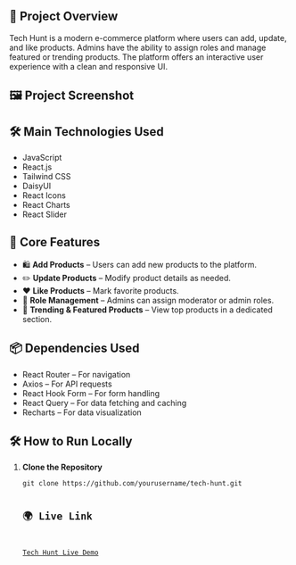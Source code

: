 <h2>📌 Project Overview</h2>
<p>Tech Hunt is a modern e-commerce platform where users can add, update, and like products. Admins have the ability to assign roles and manage featured or trending products. The platform offers an interactive user experience with a clean and responsive UI.</p>

<h2>🖼️ Project Screenshot</h2>
<p><em></em></p>

<h2>🛠️ Main Technologies Used</h2>
<ul>
    <li>JavaScript</li>
    <li>React.js</li>
    <li>Tailwind CSS</li>
    <li>DaisyUI</li>
    <li>React Icons</li>
    <li>React Charts</li>
    <li>React Slider</li>
</ul>

<h2>🚀 Core Features</h2>
<ul>
    <li>🛍️ <strong>Add Products</strong> – Users can add new products to the platform.</li>
    <li>✏️ <strong>Update Products</strong> – Modify product details as needed.</li>
    <li>❤️ <strong>Like Products</strong> – Mark favorite products.</li>
    <li>🔑 <strong>Role Management</strong> – Admins can assign moderator or admin roles.</li>
    <li>🌟 <strong>Trending & Featured Products</strong> – View top products in a dedicated section.</li>
</ul>

<h2>📦 Dependencies Used</h2>
<ul>
    <li>React Router – For navigation</li>
    <li>Axios – For API requests</li>
    <li>React Hook Form – For form handling</li>
    <li>React Query – For data fetching and caching</li>
    <li>Recharts – For data visualization</li>
</ul>

<h2>🛠️ How to Run Locally</h2>
<ol>
    <li><strong>Clone the Repository</strong>
        <pre><code>git clone https://github.com/yourusername/tech-hunt.git

<h2>🌍 Live Link</h2>
<p><a href="https://tech-hunt-edc5f.web.app/">Tech Hunt Live Demo</a> </p>

